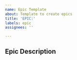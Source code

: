 ```yaml
---
name: Epic Template
about: Template to create epics
title: 'EPIC:'
labels: epic
assignees: ''

---
```


## Epic Description
